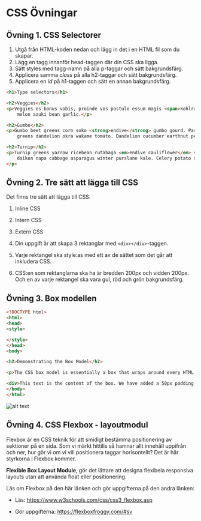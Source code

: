 # CSS Övningar

## Övning 1. CSS Selectorer

1. Utgå från HTML-koden nedan och lägg in det i en HTML fil som du skapar.
2. Lägg en <style></style> tagg innanför head-taggen där din CSS ska ligga.
3. Sätt styles med tagg-namn på alla p-taggar och sätt bakgrundsfärg.
4. Applicera samma *class* på alla h2-taggar och sätt bakgrundsfärg.
5. Applicera en *id* på h1-taggen och sätt en annan bakgrundsfärg.  


```html
<h1>Type selectors</h1>

<h2>Veggies</h2>
<p>Veggies es bonus vobis, proinde vos postulo essum magis <span>kohlrabi welsh onion</span> daikon amaranth tatsoi tomatillo
    melon azuki bean garlic.</p>

<h2>Gumbo</h2>
<p>Gumbo beet greens corn soko <strong>endive</strong> gumbo gourd. Parsley shallot courgette tatsoi pea sprouts fava bean collard
    greens dandelion okra wakame tomato. Dandelion cucumber earthnut pea peanut soko zucchini.</p>

<h2>Turnip</h2>
<p>Turnip greens yarrow ricebean rutabaga <em>endive cauliflower</em> sea lettuce kohlrabi amaranth water spinach avocado
    daikon napa cabbage asparagus winter purslane kale. Celery potato scallion desert raisin horseradish spinach
</p>
```

## Övning 2. Tre sätt att lägga till CSS
Det finns tre sätt att lägga till CSS:
1. Inline CSS
2. Intern CSS
3. Extern CSS

1. Din uppgift är att skapa 3 rektanglar med `<div></div>`-taggen.
2. Varje rektangel ska style:as med ett av de sättet som det går att inkludera CSS.
3. CSS:en som rektanglarna ska ha är bredden 200px och vidden 200px. Och en av varje rektangel ska vara gul, röd och grön bakgrundsfärg.


## Övning 3. Box modellen

```html
<!DOCTYPE html>
<html>
<head>
<style>

</style>
</head>
<body>

<h2>Demonstrating the Box Model</h2>

<p>The CSS box model is essentially a box that wraps around every HTML element. It consists of: borders, padding, margins, and the actual content.</p>

<div>This text is the content of the box. We have added a 50px padding, 20px margin and a 15px green border. Ut enim ad minim veniam, quis nostrud exercitation ullamco laboris nisi ut aliquip ex ea commodo consequat. Duis aute irure dolor in reprehenderit in voluptate velit esse cillum dolore eu fugiat nulla pariatur. Excepteur sint occaecat cupidatat non proident, sunt in culpa qui officia deserunt mollit anim id est laborum.</div>
</body>
</html>
```

![alt text](./box-model.png)

## Övning 4. CSS Flexbox - layoutmodul
Flexbox är en CSS teknik för att smidigt bestämma positionering av sektioner på en sida. Som vi märkt hittills så hamnar allt innehåll uppifrån och ner, hur gör vi om vi vill positionera taggar horisontellt? Det är här styrkorna i Flexbox kommer.

**Flexible Box Layout Module**, gör det lättare att designa flexibela responsiva layouts utan att använda float eller positionering.

Läs om Flexbox på den här länken och gör uppgifterna på den andra länken:

* Läs: <https://www.w3schools.com/css/css3_flexbox.asp>

* Gör uppgifterna: https://flexboxfroggy.com/#sv